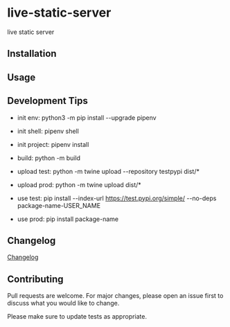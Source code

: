 # live-static-server

live static server


## Installation


## Usage


## Development Tips

* init env:     python3 -m pip install --upgrade pipenv
* init shell:   pipenv shell
* init project: pipenv install
* build:        python -m build
* upload test:  python -m twine upload --repository testpypi dist/*
* upload prod:  python -m twine upload dist/*

* use test:     pip install --index-url https://test.pypi.org/simple/ --no-deps package-name-USER_NAME
* use prod:     pip install package-name


<!--
## Roadmap

If you have ideas for releases in the future, it is a good idea to list them in the README.
-->

## Changelog

[Changelog](./CHANGELOG.md)


## Contributing

Pull requests are welcome. For major changes, please open an issue first to discuss what you would like to change.

Please make sure to update tests as appropriate.
